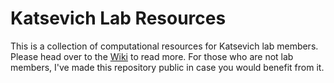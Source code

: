 # Katsevich Lab Resources

This is a collection of computational resources for Katsevich lab members. Please head over to the [Wiki](https://github.com/Katsevich-Lab/lab-resources/wiki) to read more. For those who are not lab members, I've made this repository public in case you would benefit from it. 

